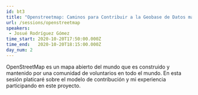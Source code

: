 ```yaml
---
id: bt3
title: "Openstreetmap: Caminos para Contribuir a la Geobase de Datos más Grande del Mundo"
url: /sessions/openstreetmap
speakers:
 - Josué Rodríguez Gómez
time_start: 2020-10-20T17:50:00.000Z
time_end:   2020-10-20T18:15:00.000Z
day_num: 2
---
```


OpenStreetMap es un mapa abierto del mundo que es construido y mantenido por una comunidad de voluntarios en todo el mundo. En esta sesión platicaré sobre el modelo de contribución y mi experiencia participando en este proyecto.
